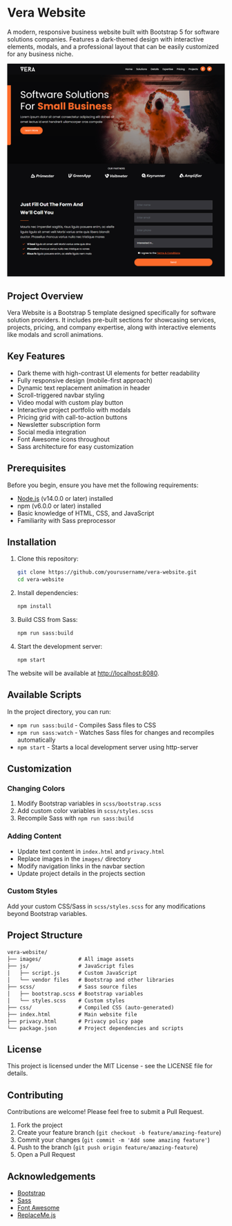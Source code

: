 # Vera Website

A modern, responsive business website built with Bootstrap 5 for software solutions companies. Features a dark-themed design with interactive elements, modals, and a professional layout that can be easily customized for any business niche.

![Vera Website Screenshot](./images/screen.png)

## Project Overview

Vera Website is a Bootstrap 5 template designed specifically for software solution providers. It includes pre-built sections for showcasing services, projects, pricing, and company expertise, along with interactive elements like modals and scroll animations.

## Key Features

- Dark theme with high-contrast UI elements for better readability
- Fully responsive design (mobile-first approach)
- Dynamic text replacement animation in header
- Scroll-triggered navbar styling
- Video modal with custom play button
- Interactive project portfolio with modals
- Pricing grid with call-to-action buttons
- Newsletter subscription form
- Social media integration
- Font Awesome icons throughout
- Sass architecture for easy customization

## Prerequisites

Before you begin, ensure you have met the following requirements:
- [Node.js](https://nodejs.org/en/) (v14.0.0 or later) installed
- npm (v6.0.0 or later) installed
- Basic knowledge of HTML, CSS, and JavaScript
- Familiarity with Sass preprocessor

## Installation

1. Clone this repository:
   ```bash
   git clone https://github.com/yourusername/vera-website.git
   cd vera-website
   ```

2. Install dependencies:
   ```bash
   npm install
   ```

3. Build CSS from Sass:
   ```bash
   npm run sass:build
   ```

4. Start the development server:
   ```bash
   npm start
   ```

The website will be available at [http://localhost:8080](http://localhost:8080).

## Available Scripts

In the project directory, you can run:

- `npm run sass:build` - Compiles Sass files to CSS
- `npm run sass:watch` - Watches Sass files for changes and recompiles automatically
- `npm start` - Starts a local development server using http-server

## Customization

### Changing Colors

1. Modify Bootstrap variables in `scss/bootstrap.scss`
2. Add custom color variables in `scss/styles.scss`
3. Recompile Sass with `npm run sass:build`

### Adding Content

- Update text content in `index.html` and `privacy.html`
- Replace images in the `images/` directory
- Modify navigation links in the navbar section
- Update project details in the projects section

### Custom Styles

Add your custom CSS/Sass in `scss/styles.scss` for any modifications beyond Bootstrap variables.

## Project Structure

```
vera-website/
├── images/            # All image assets
├── js/                # JavaScript files
│   ├── script.js      # Custom JavaScript
│   └── vendor files   # Bootstrap and other libraries
├── scss/              # Sass source files
│   ├── bootstrap.scss # Bootstrap variables
│   └── styles.scss    # Custom styles
├── css/               # Compiled CSS (auto-generated)
├── index.html         # Main website file
├── privacy.html       # Privacy policy page
└── package.json       # Project dependencies and scripts
```

## License

This project is licensed under the MIT License - see the LICENSE file for details.

## Contributing

Contributions are welcome! Please feel free to submit a Pull Request.

1. Fork the project
2. Create your feature branch (`git checkout -b feature/amazing-feature`)
3. Commit your changes (`git commit -m 'Add some amazing feature'`)
4. Push to the branch (`git push origin feature/amazing-feature`)
5. Open a Pull Request

## Acknowledgements

- [Bootstrap](https://getbootstrap.com/)
- [Sass](https://sass-lang.com/)
- [Font Awesome](https://fontawesome.com/)
- [ReplaceMe.js](https://github.com/fooplugins/replaceme)
